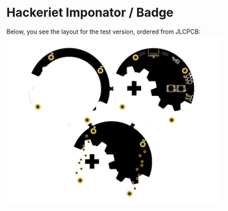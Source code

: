 # Hackeriet Imponator / Badge
Below, you see the layout for the test version, ordered from JLCPCB:
![PCB Layout 3D model](images/model_jlcpcb.png)
